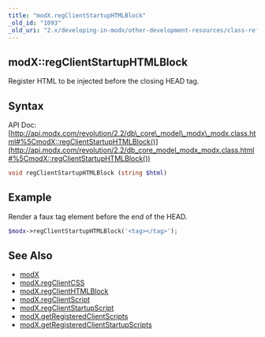 ```yaml
---
title: "modX.regClientStartupHTMLBlock"
_old_id: "1093"
_old_uri: "2.x/developing-in-modx/other-development-resources/class-reference/modx/modx.regclientstartuphtmlblock"
---
```


## modX::regClientStartupHTMLBlock

Register HTML to be injected before the closing HEAD tag.

## Syntax

API Doc: [http://api.modx.com/revolution/2.2/db\_core\_model\_modx\_modx.class.html#%5CmodX::regClientStartupHTMLBlock()](http://api.modx.com/revolution/2.2/db_core_model_modx_modx.class.html#%5CmodX::regClientStartupHTMLBlock())

``` php 
void regClientStartupHTMLBlock (string $html)
```

## Example

Render a faux tag element before the end of the HEAD.

``` php 
$modx->regClientStartupHTMLBlock('<tag></tag>');
```

## See Also

- [modX](developing-in-modx/other-development-resources/class-reference/modx "modX")
- [modX.regClientCSS](developing-in-modx/other-development-resources/class-reference/modx/modx.regclientcss "modX.regClientCSS")
- [modX.regClientHTMLBlock](developing-in-modx/other-development-resources/class-reference/modx/modx.regclienthtmlblock "modX.regClientHTMLBlock")
- [modX.regClientScript](developing-in-modx/other-development-resources/class-reference/modx/modx.regclientscript "modX.regClientScript")
- [modX.regClientStartupScript](developing-in-modx/other-development-resources/class-reference/modx/modx.regclientstartupscript "modX.regClientStartupScript")
- [modX.getRegisteredClientScripts](developing-in-modx/other-development-resources/class-reference/modx/modx.getregisteredclientscripts "modX.getRegisteredClientScripts")
- [modX.getRegisteredClientStartupScripts](developing-in-modx/other-development-resources/class-reference/modx/modx.getregisteredclientstartupscripts "modX.getRegisteredClientStartupScripts")